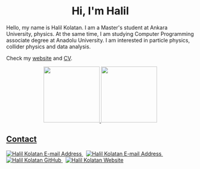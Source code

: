 <h1 align="center">Hi, I'm Halil</h1>

Hello, my name is Halil Kolatan. I am a Master's student at Ankara University, physics. At the same time, I am studying Computer Programming associate degree at Anadolu University. I am interested in particle physics, collider physics and data analysis. 

Check my [website](https://hkolatan.github.io) and [CV]().


<p align="center">
  <a href="https://github.com/anuraghazra/github-readme-stats"> <img height="150em"  src="https://github-readme-stats.vercel.app/api?username=hkolatan&theme=github_dark&show_icons=true&count_private=true&hide_border=true"/>
  <a href="https://github.com/anuraghazra/github-readme-stats"> <img height="150em" src="https://github-readme-stats-eight-theta.vercel.app/api/top-langs/?username=hkolatan&layout=compact&langs_count=8&theme=github_dark&count_private=true&hide_border=true"/>



## Contact

<div align="left">
  <a href="mailto:halilkolatan@pm.me" target="_blank" rel="noreferrer"> <img alt="Halil Kolatan E-mail Address" src="https://img.shields.io/badge/ProtonMail-8B89CC?style=for-the-badge&logo=protonmail&logoColor=white" /> </a>
  &nbsp;
   <a href="mailto:hkolatan@ankara.edu.tr" target="_blank" rel="noreferrer"> <img alt="Halil Kolatan E-mail Address" src="https://img.shields.io/badge/-E--mail-informational&?style=for-the-badge&?color=ff5733" /> </a>
  &nbsp;
  <a href="https://github.com/hkolatan" target="_blank" rel="noreferrer"> <img alt="Halil Kolatan GitHub" src="https://img.shields.io/badge/GitHub-100000?style=for-the-badge&logo=github&logoColor=white" /> </a>
  &nbsp;
  <a href="https://hkolatan.github.io" target="_blank" rel="noreferrer"> <img alt="Halil Kolatan Website" src="https://img.shields.io/badge/website-000000?style=for-the-badge&logo=About.me&logoColor=white" /> </a>
 


<!--
**hkolatan/hkolatan** is a ✨ _special_ ✨ repository because its `README.md` (this file) appears on your GitHub profile.
